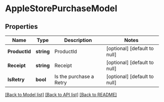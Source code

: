 # AppleStorePurchaseModel

## Properties
Name | Type | Description | Notes
------------ | ------------- | ------------- | -------------
**ProductId** | **string** | ProductId | [optional] [default to null]
**Receipt** | **string** | Receipt | [optional] [default to null]
**IsRetry** | **bool** | Is the purchase a Retry | [optional] [default to null]

[[Back to Model list]](../README.md#documentation-for-models) [[Back to API list]](../README.md#documentation-for-api-endpoints) [[Back to README]](../README.md)


